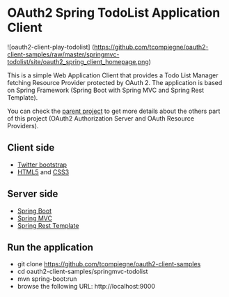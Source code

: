 OAuth2 Spring TodoList Application Client
=================================

![oauth2-client-play-todolist] (https://github.com/tcompiegne/oauth2-client-samples/raw/master/springmvc-todolist/site/oauth2_spring_client_homepage.png)


This is a simple Web Application Client that provides a Todo List Manager fetching Resource Provider protected by OAuth 2. The application is based on Spring Framework (Spring Boot with Spring MVC and Spring Rest Template). 

You can check the [parent project](https://github.com/tcompiegne/oauth2-client-samples) to get more details about the others part of this project (OAuth2 Authorization Server and OAuth Resource Providers).

## Client side
* [Twitter bootstrap](http://getbootstrap.com/)
* [HTML5](http://www.w3.org/TR/html5/) and [CSS3](http://www.w3schools.com/css/css3_intro.asp)

## Server side
* [Spring Boot](http://projects.spring.io/spring-boot/)
* [Spring MVC](http://docs.spring.io/spring/docs/current/spring-framework-reference/html/mvc.html)
* [Spring Rest Template](http://docs.spring.io/spring/docs/current/javadoc-api/org/springframework/web/client/RestTemplate.html)

## Run the application
- git clone https://github.com/tcompiegne/oauth2-client-samples
- cd oauth2-client-samples/springmvc-todolist
- mvn spring-boot:run
- browse the following URL: http://localhost:9000
